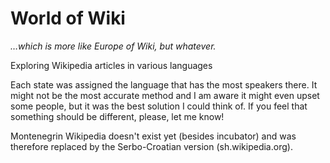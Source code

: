 # World of Wiki
*…which is more like Europe of Wiki, but whatever.*

Exploring Wikipedia articles in various languages

Each state was assigned the language that has the most speakers there. It might not be the most accurate method and I am aware it might even upset some people, but it was the best solution I could think of. If you feel that something should be different, please, let me know!

Montenegrin Wikipedia doesn't exist yet (besides incubator) and was therefore replaced by the Serbo-Croatian version (sh.wikipedia.org).